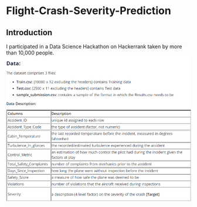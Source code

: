 # Flight-Crash-Severity-Prediction

## Introduction
I participated in a Data Science Hackathon on Hackerrank taken by more than 10,000 people.
![Feature_Description](Feature_Description.png)
